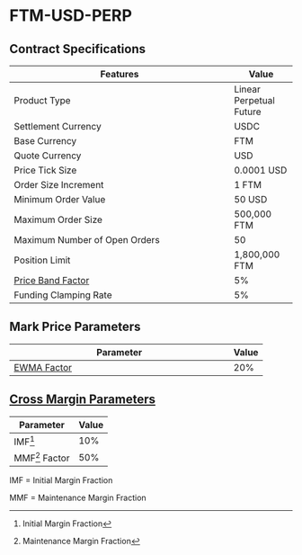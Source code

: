 # FTM-USD-PERP

## Contract Specifications

<table><thead><tr><th width="375.91797556719024">Features</th><th>Value</th></tr></thead><tbody><tr><td>Product Type</td><td>Linear Perpetual Future</td></tr><tr><td>Settlement Currency</td><td>USDC</td></tr><tr><td>Base Currency</td><td>FTM</td></tr><tr><td>Quote Currency</td><td>USD</td></tr><tr><td>Price Tick Size</td><td>0.0001 USD</td></tr><tr><td>Order Size Increment</td><td>1 FTM</td></tr><tr><td>Minimum Order Value</td><td>50 USD</td></tr><tr><td>Maximum Order Size</td><td>500,000 FTM</td></tr><tr><td>Maximum Number of Open Orders</td><td>50</td></tr><tr><td>Position Limit</td><td>1,800,000 FTM</td></tr><tr><td><a href="https://docs.paradex.trade/risk-system/price-bands">Price Band Factor</a></td><td>5%</td></tr><tr><td>Funding Clamping Rate</td><td>5%</td></tr></tbody></table>

## Mark Price Parameters

<table><thead><tr><th width="375">Parameter</th><th>Value</th></tr></thead><tbody><tr><td><a href="../../../risk-system/mark-price-calculation.md#funding-rate-formula">EWMA Factor</a></td><td>20%</td></tr></tbody></table>

## [Cross Margin Parameters](../../../risk-system/cross-margin-requirement.md#margin-fractions)

| Parameter      | Value |
| -------------- | ----- |
| IMF[^1]        | 10%   |
| MMF[^2] Factor | 50%   |

IMF = Initial Margin Fraction

MMF = Maintenance Margin Fraction

[^1]: Initial Margin Fraction

[^2]: Maintenance Margin Fraction
